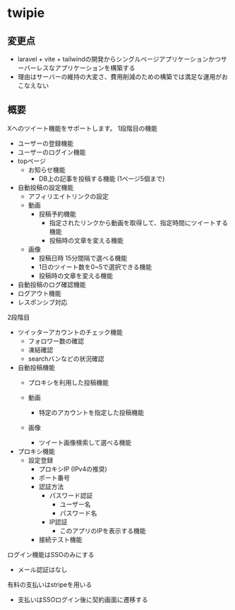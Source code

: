# twipie

## 変更点
- laravel + vite + tailwindの開発からシングルページアプリケーションかつサーバーレスなアプリケーションを構築する
- 理由はサーバーの維持の大変さ、費用削減のための構築では満足な運用がおこなえない


## 概要
Xへのツイート機能をサポートします。
1段階目の機能
- ユーザーの登録機能
- ユーザーのログイン機能
- topページ
  - お知らせ機能
    - DB上の記事を投稿する機能 (1ページ5個まで)
- 自動投稿の設定機能
  - アフィリエイトリンクの設定
  - 動画
    - 投稿予約機能
      - 指定されたリンクから動画を取得して、指定時間にツイートする機能
      - 投稿時の文章を変える機能
  - 画像
    - 投稿日時 15分間隔で選べる機能
    - 1日のツイート数を0~5で選択できる機能
    - 投稿時の文章を変える機能
- 自動投稿のログ確認機能
- ログアウト機能
- レスポンシブ対応

2段階目
- ツイッターアカウントのチェック機能
  - フォロワー数の確認
  - 凍結確認
  - searchバンなどの状況確認
- 自動投稿機能
  - プロキシを利用した投稿機能
  - 動画
    - 特定のアカウントを指定した投稿機能

  - 画像
      - ツイート画像検索して選べる機能
- プロキシ機能
    - 設定登録
        - プロキシIP (IPv4の推奨)
        - ポート番号
        - 認証方法
            - パスワード認証
              - ユーザー名
              - パスワード名
            - IP認証
              - このアプリのIPを表示する機能
        - 接続テスト機能



ログイン機能はSSOのみにする
- メール認証はなし

有料の支払いはstripeを用いる
- 支払いはSSOログイン後に契約画面に遷移する
